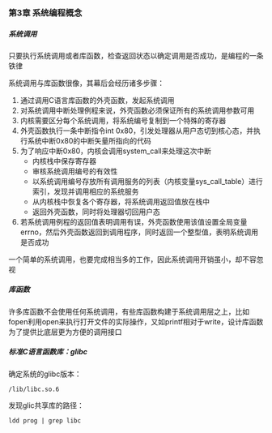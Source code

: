 ### 第3章 系统编程概念

##### 系统调用

只要执行系统调用或者库函数，检查返回状态以确定调用是否成功，是编程的一条铁律

系统调用与库函数很像，其幕后会经历诸多步骤：

1. 通过调用C语言库函数的外壳函数，发起系统调用
2. 对系统调用中断处理例程来说，外壳函数必须保证所有的系统调用参数可用
3. 内核需要区分每个系统调用，将系统编号复制到一个特殊的寄存器
4. 外壳函数执行一条中断指令int 0x80，引发处理器从用户态切到核心态，并执行系统中断0x80的中断矢量所指向的代码
5. 为了响应中断0x80，内核会调用system_call来处理这次中断
   * 内核栈中保存寄存器
   * 审核系统调用编号的有效性
   * 以系统调用编号存放所有调用服务的列表（内核变量sys_call_table）进行索引，发现并调用相应的系统服务
   * 从内核栈中恢复各个寄存器，将系统调用返回值放在栈中
   * 返回外壳函数，同时将处理器切回用户态
6. 若系统调用例程的返回值表明调用有误，外壳函数使用该值设置全局变量errno，然后外壳函数返回到调用程序，同时返回一个整型值，表明系统调用是否成功

一个简单的系统调用，也要完成相当多的工作，因此系统调用开销虽小，却不容忽视

##### 库函数

许多库函数不会使用任何系统调用，有些库函数构建于系统调用层之上，比如fopen利用open来执行打开文件的实际操作，又如printf相对于write，设计库函数为了提供比底层更为方便的调用接口

##### 标准C语言函数库：glibc

确定系统的glibc版本：

```
/lib/libc.so.6
```

发现glic共享库的路径：

```
ldd prog | grep libc
```

